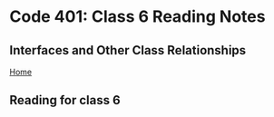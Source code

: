 # Code 401: Class 6 Reading Notes

## Interfaces and Other Class Relationships

[Home](https://mtorres6739.github.io/reading-notes/)

## Reading for class 6
